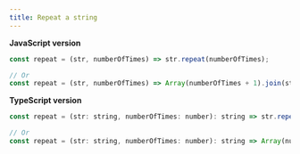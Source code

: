 ```yaml
---
title: Repeat a string
---
```


**JavaScript version**

```js
const repeat = (str, numberOfTimes) => str.repeat(numberOfTimes);

// Or
const repeat = (str, numberOfTimes) => Array(numberOfTimes + 1).join(str);
```

**TypeScript version**

```js
const repeat = (str: string, numberOfTimes: number): string => str.repeat(numberOfTimes);

// Or
const repeat = (str: string, numberOfTimes: number): string => Array(numberOfTimes + 1).join(str);
```
